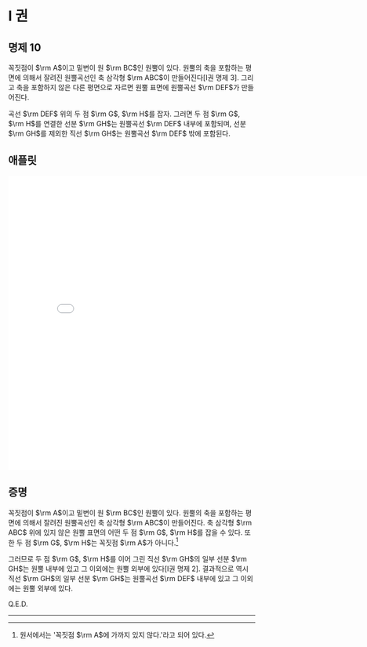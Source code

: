 # I 권

## 명제 10

꼭짓점이 $\rm A$이고 밑변이 원 $\rm BC$인 원뿔이 있다. 원뿔의 축을 포함하는 평면에 의해서 잘려진 원뿔곡선인 축 삼각형 $\rm ABC$이 만들어진다[I권 명제 3]. 그리고 축을 포함하지 않은 다른 평면으로 자르면 원뿔 표면에 원뿔곡선 $\rm DEF$가 만들어진다.

곡선 $\rm DEF$ 위의 두 점 $\rm G$, $\rm H$를 잡자. 그러면 두 점 $\rm G$, $\rm H$를 연결한 선분 $\rm GH$는 원뿔곡선 $\rm DEF$ 내부에 포함되며, 선분 $\rm GH$를 제외한 직선 $\rm GH$는 원뿔곡선 $\rm DEF$ 밖에 포함된다.

## 애플릿

<iframe
src="./GGB_Html/Prop_10_Book_I_Apollonius.html"
width="800"
height="600"
frameborder="0"
framespacing="0"
marginheight="0"
marginwidth="0"
scrolling="no"
vspace="0"></iframe>

## 증명

꼭짓점이 $\rm A$이고 밑변이 원 $\rm BC$인 원뿔이 있다. 원뿔의 축을 포함하는 평면에 의해서 잘려진 원뿔곡선인 축 삼각형 $\rm ABC$이 만들어진다. 축 삼각형 $\rm ABC$ 위에 있지 않은 원뿔 표면의 어떤 두 점 $\rm G$, $\rm H$를 잡을 수 있다. 또한 두 점 $\rm G$, $\rm H$는 꼭짓점 $\rm A$​가 아니다.[^1]

그러므로 두 점 $\rm G$, $\rm H$를 이어 그린 직선 $\rm GH$의 일부 선분 $\rm GH$는 원뿔 내부에 있고 그 이외에는 원뿔 외부에 있다[I권 명제 2]. 결과적으로 역시 직선 $\rm GH$의 일부 선분 $\rm GH$는 원뿔곡선 $\rm DEF$ 내부에 있고 그 이외에는 원뿔 외부에 있다.

Q.E.D.

---

[^1]: 원서에서는 '꼭짓점 $\rm A$에 가까지 있지 않다.'라고 되어 있다.
